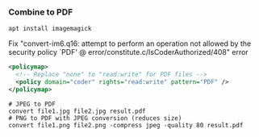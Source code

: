 ### Combine to PDF
```shell
apt install imagemagick
```
Fix "convert-im6.q16: attempt to perform an operation not allowed by the security policy `PDF' @ error/constitute.c/IsCoderAuthorized/408" error
```xml
<policymap>
  <!-- Replace "none" to "read:write" for PDF files -->
  <policy domain="coder" rights="read:write" pattern="PDF" />
</policymap>
```
```shell
# JPEG to PDF
convert file1.jpg file2.jpg result.pdf
# PNG to PDF with JPEG conversion (reduces size)
convert file1.png file2.png -compress jpeg -quality 80 result.pdf
```
